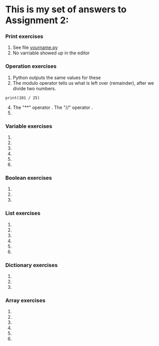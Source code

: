 # This is my set of answers to Assignment 2:

### Print exercises
1) See file [yourname.py](https://github.com/kp272/Computer-Programming-for-Psychology/blob/main/Assignment2/yourname.py)
2) No varriable showed up in the editor

### Operation exercises
1) Python outputs the same values for these
2) The modulo operator tells us what is left over (remainder), after we divide two numbers. 
```
print(101 / 25)
```
4) The "**" operator . The "//" operator .
5) 

### Variable exercises
1)
2)
3)
4) 
5) 
6)

### Boolean exercises
1)
2)
3)

### List exercises
1)
2)
3)
4) 
5) 
6)

### Dictionary exercises
1)
2)
3)

### Array exercises
1)
2)
3)
4) 
5) 
6)
